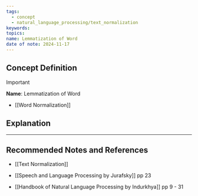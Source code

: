 ```yaml
---
tags:
  - concept
  - natural_language_processing/text_normalization
keywords: 
topics: 
name: Lemmatization of Word
date of note: 2024-11-17
---
```


## Concept Definition

>[!important]
>**Name**: Lemmatization of Word

- [[Word Normalization]]



## Explanation





-----------
##  Recommended Notes and References



- [[Text Normalization]]

- [[Speech and Language Processing by Jurafsky]] pp 23
- [[Handbook of Natural Language Processing by Indurkhya]] pp 9 - 31